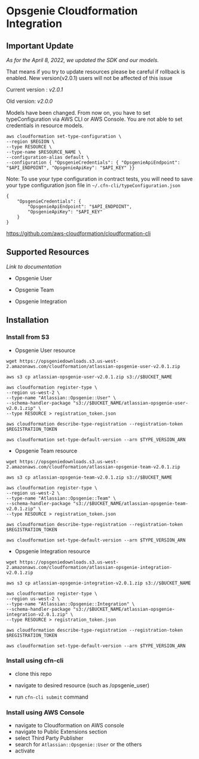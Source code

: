 # Opsgenie Cloudformation Integration


## Important Update

*As for the April 8, 2022, we updated the SDK and our models.*

That means if you try to update resources please be careful if rollback is enabled. New version(v2.0.1) users will not
be affected of this issue

Current version : *v2.0.1*

Old version: *v2.0.0*

Models have been changed. From now on, you have to set typeConfiguration via AWS CLI or AWS Console. You are not able to
set credentials in resource models.

```
aws cloudformation set-type-configuration \
--region $REGION \
--type RESOURCE \
--type-name $RESOURCE_NAME \
--configuration-alias default \
--configuration { "OpsgenieCredentials": { "OpsgenieApiEndpoint": "$API_ENDPOINT", "OpsgenieApiKey": "$API_KEY" }}
```

Note: To use your type configuration in contract tests, you will need to save your type configuration json file
in `~/.cfn-cli/typeConfiguration.json`

```
{
    "OpsgenieCredentials": {
        "OpsgenieApiEndpoint": "$API_ENDPOINT",
        "OpsgenieApiKey": "$API_KEY"
    }
}
```

https://github.com/aws-cloudformation/cloudformation-cli

## Supported Resources

*Link to documentation*

- Opsgenie User


- Opsgenie Team


- Opsgenie Integration



## Installation

### Install from S3


- Opsgenie User resource
```shell
wget https://opsgeniedownloads.s3.us-west-2.amazonaws.com/cloudformation/atlassian-opsgenie-user-v2.0.1.zip

aws s3 cp atlassian-opsgenie-user-v2.0.1.zip s3://$BUCKET_NAME

aws cloudformation register-type \
--region us-west-2 \
--type-name "Atlassian::Opsgenie::User" \
--schema-handler-package "s3://$BUCKET_NAME/atlassian-opsgenie-user-v2.0.1.zip" \
--type RESOURCE > registration_token.json

aws cloudformation describe-type-registration --registration-token $REGISTRATION_TOKEN

aws cloudformation set-type-default-version --arn $TYPE_VERSION_ARN
```

- Opsgenie Team resource
```shell
wget https://opsgeniedownloads.s3.us-west-2.amazonaws.com/cloudformation/atlassian-opsgenie-team-v2.0.1.zip

aws s3 cp atlassian-opsgenie-team-v2.0.1.zip s3://$BUCKET_NAME

aws cloudformation register-type \
--region us-west-2 \
--type-name "Atlassian::Opsgenie::Team" \
--schema-handler-package "s3://$BUCKET_NAME/atlassian-opsgenie-team-v2.0.1.zip" \
--type RESOURCE > registration_token.json

aws cloudformation describe-type-registration --registration-token $REGISTRATION_TOKEN

aws cloudformation set-type-default-version --arn $TYPE_VERSION_ARN
```


- Opsgenie Integration resource
```shell
wget https://opsgeniedownloads.s3.us-west-2.amazonaws.com/cloudformation/atlassian-opsgenie-integration-v2.0.1.zip

aws s3 cp atlassian-opsgenie-integration-v2.0.1.zip s3://$BUCKET_NAME

aws cloudformation register-type \
--region us-west-2 \
--type-name "Atlassian::Opsgenie::Integration" \
--schema-handler-package "s3://$BUCKET_NAME/atlassian-opsgenie-integration-v2.0.1.zip" \
--type RESOURCE > registration_token.json

aws cloudformation describe-type-registration --registration-token $REGISTRATION_TOKEN

aws cloudformation set-type-default-version --arn $TYPE_VERSION_ARN
```


### Install using cfn-cli

- clone this repo

- navigate to desired resource (such as /opsgenie_user)

- run `cfn-cli submit` command 

### Install using AWS Console

- navigate to Cloudformation on AWS console
- navigate to Public Extensions section
- select Third Party Publisher
- search for `Atlassian::Opsgenie::User` or the others
- activate
